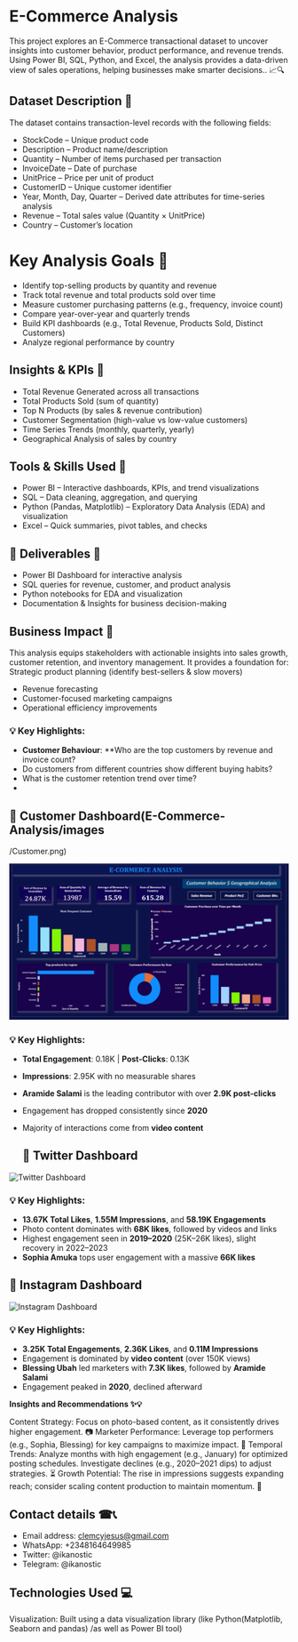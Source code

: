 # E-Commerce Analysis

This project explores an E-Commerce transactional dataset to uncover insights into customer behavior, product performance, and revenue trends. Using Power BI, SQL, Python, and Excel, the analysis provides a data-driven view of sales operations, helping businesses make smarter decisions.. 📈🔍


## Dataset Description 🚀 
The dataset contains transaction-level records with the following fields:
- StockCode – Unique product code
- Description – Product name/description
- Quantity – Number of items purchased per transaction
- InvoiceDate – Date of purchase
- UnitPrice – Price per unit of product
- CustomerID – Unique customer identifier
- Year, Month, Day, Quarter – Derived date attributes for time-series analysis
- Revenue – Total sales value (Quantity × UnitPrice)
- Country – Customer’s location


# Key Analysis Goals 🚀 
- Identify top-selling products by quantity and revenue
- Track total revenue and total products sold over time
- Measure customer purchasing patterns (e.g., frequency, invoice count)
- Compare year-over-year and quarterly trends
- Build KPI dashboards (e.g., Total Revenue, Products Sold, Distinct Customers)
- Analyze regional performance by country


## Insights & KPIs 🚀 
- Total Revenue Generated across all transactions
- Total Products Sold (sum of quantity)
- Top N Products (by sales & revenue contribution)
- Customer Segmentation (high-value vs low-value customers)
- Time Series Trends (monthly, quarterly, yearly)
- Geographical Analysis of sales by country


## Tools & Skills Used 🚀 
- Power BI – Interactive dashboards, KPIs, and trend visualizations
- SQL – Data cleaning, aggregation, and querying
- Python (Pandas, Matplotlib) – Exploratory Data Analysis (EDA) and visualization
- Excel – Quick summaries, pivot tables, and checks


## 🔷 Deliverables 🚀 
- Power BI Dashboard for interactive analysis
- SQL queries for revenue, customer, and product analysis
- Python notebooks for EDA and visualization
- Documentation & Insights for business decision-making


## Business Impact 🚀 
This analysis equips stakeholders with actionable insights into sales growth, customer retention, and inventory management. It provides a foundation for:
Strategic product planning (identify best-sellers & slow movers)
- Revenue forecasting
- Customer-focused marketing campaigns
- Operational efficiency improvements
  


### 💡 Key Highlights:
- **Customer Behaviour**: **Who are the top customers by revenue and invoice count?
- Do customers from different countries show different buying habits?
- What is the customer retention trend over time?
- 
## 🔷 Customer Dashboard(E-Commerce-Analysis/images
/Customer.png) 

![LinkedIn Dashboard](https://github.com/ClemcyJesus/E-Commerce-Analysis/blob/main/images/Customer.png)

### 💡 Key Highlights:
- **Total Engagement**: 0.18K | **Post-Clicks**: 0.13K
- **Impressions**: 2.95K with no measurable shares
- **Aramide Salami** is the leading contributor with over **2.9K post-clicks**
- Engagement has dropped consistently since **2020**
- Majority of interactions come from **video content**

  ## 🔷 Twitter Dashboard

![Twitter Dashboard](twitter.png)

### 💡 Key Highlights:
- **13.67K Total Likes**, **1.55M Impressions**, and **58.19K Engagements**
- Photo content dominates with **68K likes**, followed by videos and links
- Highest engagement seen in **2019–2020** (25K–26K likes), slight recovery in 2022–2023
- **Sophia Amuka** tops user engagement with a massive **66K likes**

## 🔷 Instagram Dashboard

![Instagram Dashboard](instagram.png)

### 💡 Key Highlights:
- **3.25K Total Engagements**, **2.36K Likes**, and **0.11M Impressions**
- Engagement is dominated by **video content** (over 150K views)
- **Blessing Ubah** led marketers with **7.3K likes**, followed by **Aramide Salami**
- Engagement peaked in **2020**, declined afterward


**Insights and Recommendations ✨💡**

Content Strategy: Focus on photo-based content, as it consistently drives higher engagement. 📷
Marketer Performance: Leverage top performers (e.g., Sophia, Blessing) for key campaigns to maximize impact. 👥
Temporal Trends: Analyze months with high engagement (e.g., January) for optimized posting schedules. Investigate declines (e.g., 2020–2021 dips) to adjust strategies. ⏳
Growth Potential: The rise in impressions suggests expanding reach; consider scaling content production to maintain momentum. 🌱

## Contact details ☎📞

- Email address: clemcyjesus@gmail.com
- WhatsApp: +2348164649985
- Twitter: @ikanostic
- Telegram: @ikanostic
  
## Technologies Used 💻
Visualization: Built using a data visualization library (like Python(Matplotlib, Seaborn and pandas) /as well as Power BI tool)


